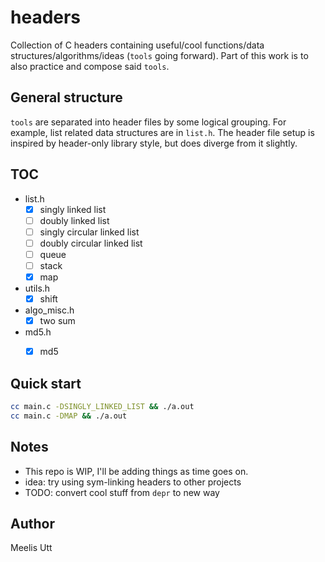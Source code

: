 # headers

Collection of C headers containing useful/cool functions/data structures/algorithms/ideas (`tools` going forward).
Part of this work is to also practice and compose said `tools`.

## General structure

`tools` are separated into header files by some logical grouping.
For example, list related data structures are in `list.h`.
The header file setup is inspired by header-only library style, but does diverge from it slightly.

## TOC

- list.h
	- [x] singly linked list
	- [ ] doubly linked list
	- [ ] singly circular linked list
	- [ ] doubly circular linked list
	- [ ] queue
	- [ ] stack
	- [x] map
- utils.h
	- [x] shift
- algo_misc.h
	- [x] two sum
- md5.h
	- [x] md5


## Quick start

```sh
cc main.c -DSINGLY_LINKED_LIST && ./a.out
cc main.c -DMAP && ./a.out
```

## Notes

* This repo is WIP, I'll be adding things as time goes on.
* idea: try using sym-linking headers to other projects
* TODO: convert cool stuff from `depr` to new way

## Author

Meelis Utt